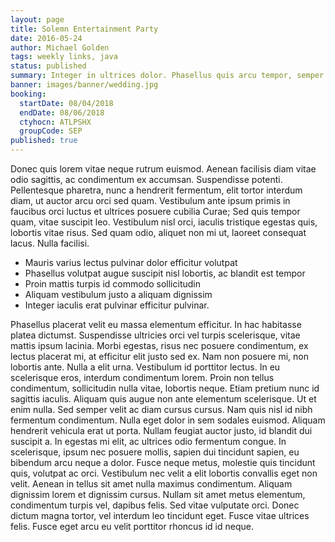 ```yaml
---
layout: page
title: Solemn Entertainment Party
date: 2016-05-24
author: Michael Golden
tags: weekly links, java
status: published
summary: Integer in ultrices dolor. Phasellus quis arcu tempor, semper turpis.
banner: images/banner/wedding.jpg
booking:
  startDate: 08/04/2018
  endDate: 08/06/2018
  ctyhocn: ATLPSHX
  groupCode: SEP
published: true
---
```

Donec quis lorem vitae neque rutrum euismod. Aenean facilisis diam vitae odio sagittis, ac condimentum ex accumsan. Suspendisse potenti. Pellentesque pharetra, nunc a hendrerit fermentum, elit tortor interdum diam, ut auctor arcu orci sed quam. Vestibulum ante ipsum primis in faucibus orci luctus et ultrices posuere cubilia Curae; Sed quis tempor quam, vitae suscipit leo. Vestibulum nisl orci, iaculis tristique egestas quis, lobortis vitae risus. Sed quam odio, aliquet non mi ut, laoreet consequat lacus. Nulla facilisi.

* Mauris varius lectus pulvinar dolor efficitur volutpat
* Phasellus volutpat augue suscipit nisl lobortis, ac blandit est tempor
* Proin mattis turpis id commodo sollicitudin
* Aliquam vestibulum justo a aliquam dignissim
* Integer iaculis erat pulvinar efficitur pulvinar.

Phasellus placerat velit eu massa elementum efficitur. In hac habitasse platea dictumst. Suspendisse ultricies orci vel turpis scelerisque, vitae mattis ipsum lacinia. Morbi egestas, risus nec posuere condimentum, ex lectus placerat mi, at efficitur elit justo sed ex. Nam non posuere mi, non lobortis ante. Nulla a elit urna. Vestibulum id porttitor lectus. In eu scelerisque eros, interdum condimentum lorem. Proin non tellus condimentum, sollicitudin nulla vitae, lobortis neque. Etiam pretium nunc id sagittis iaculis. Aliquam quis augue non ante elementum scelerisque. Ut et enim nulla. Sed semper velit ac diam cursus cursus. Nam quis nisl id nibh fermentum condimentum. Nulla eget dolor in sem sodales euismod. Aliquam hendrerit vehicula erat ut porta.
Nullam feugiat auctor justo, id blandit dui suscipit a. In egestas mi elit, ac ultrices odio fermentum congue. In scelerisque, ipsum nec posuere mollis, sapien dui tincidunt sapien, eu bibendum arcu neque a dolor. Fusce neque metus, molestie quis tincidunt quis, volutpat ac orci. Vestibulum nec velit a elit lobortis convallis eget non velit. Aenean in tellus sit amet nulla maximus condimentum. Aliquam dignissim lorem et dignissim cursus. Nullam sit amet metus elementum, condimentum turpis vel, dapibus felis. Sed vitae vulputate orci. Donec dictum magna tortor, vel interdum leo tincidunt eget. Fusce vitae ultrices felis. Fusce eget arcu eu velit porttitor rhoncus id id neque.
